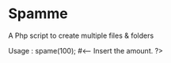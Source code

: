 # Spamme
A Php script to create multiple files &amp; folders

Usage : spame(100); #<-- Insert the amount.
?>
